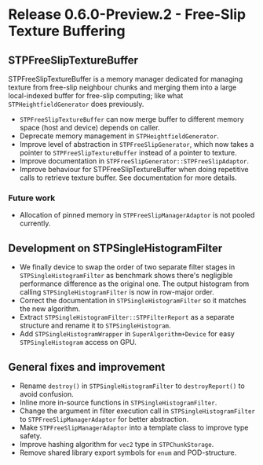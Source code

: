 # Release 0.6.0-Preview.2 - Free-Slip Texture Buffering

## STPFreeSlipTextureBuffer

STPFreeSlipTextureBuffer is a memory manager dedicated for managing texture from free-slip neighbour chunks and merging them into a large local-indexed buffer for free-slip computing; like what `STPHeightfieldGenerator` does previously.

- `STPFreeSlipTextureBuffer` can now merge buffer to different memory space (host and device) depends on caller.
- Deprecate memory management in `STPHeightfieldGenerator`.
- Improve level of abstraction in `STPFreeSlipGenerator`, which now takes a pointer to `STPFreeSlipTextureBuffer` instead of a pointer to texture.
- Improve documentation in `STPFreeSlipGenerator::STPFreeSlipAdaptor`.
- Improve behaviour for STPFreeSlipTextureBuffer when doing repetitive calls to retrieve texture buffer. See documentation for more details.

### Future work

- Allocation of pinned memory in `STPFreeSlipManagerAdaptor` is not pooled currently.

## Development on STPSingleHistogramFilter

- We finally device to swap the order of two separate filter stages in `STPSingleHistogramFilter` as benchmark shows there's negligible performance difference as the original one. The output histogram from calling `STPSingleHistogramFilter` is now in row-major order.
- Correct the documentation in `STPSingleHistogramFilter` so it matches the new algorithm.
- Extract `STPSingleHistogramFilter::STPFilterReport` as a separate structure and rename it to `STPSingleHistogram`.
- Add `STPSingleHistogramWrapper` in `SuperAlgorithm+Device` for easy `STPSingleHistogram` access on GPU.

## General fixes and improvement

- Rename `destroy()` in `STPSingleHistogramFilter` to `destroyReport()` to avoid confusion.
- Inline more in-source functions in `STPSingleHistogramFilter`.
- Change the argument in filter execution call in `STPSingleHistogramFilter` to `STPFreeSlipManagerAdaptor` for better abstraction.
- Make `STPFreeSlipManagerAdaptor` into a template class to improve type safety.
- Improve hashing algorithm for `vec2` type in `STPChunkStorage`.
- Remove shared library export symbols for `enum` and POD-structure.